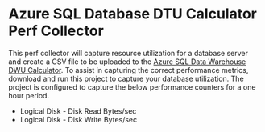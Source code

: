 # Azure SQL Database DTU Calculator Perf Collector

This perf collector will capture resource utilization for a database server and create a CSV file to be uploaded to the [Azure SQL Data Warehouse DWU Calculator](http://dwucalculator.azurewebsites.net/). To assist in capturing the correct performance metrics, download and run this project to capture your database utilization. The project is configured to capture the below performance counters for a one hour period.

* Logical Disk - Disk Read Bytes/sec
* Logical Disk - Disk Write Bytes/sec
